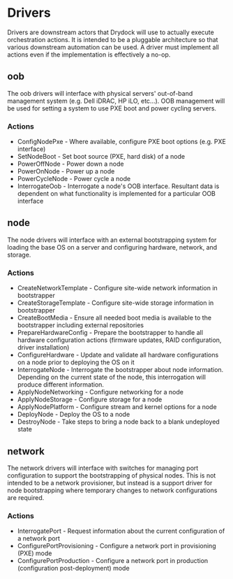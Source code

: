 # Drivers #

Drivers are downstream actors that Drydock will use to actually execute
orchestration actions. It is intended to be a pluggable architecture
so that various downstream automation can be used. A driver must implement all actions even if the implementation is effectively a no-op.

## oob ##

The oob drivers will interface with physical servers' out-of-band
management system (e.g. Dell iDRAC, HP iLO, etc...). OOB management
will be used for setting a system to use PXE boot and power cycling
servers. 

### Actions ###

* ConfigNodePxe - Where available, configure PXE boot options (e.g. PXE interface)
* SetNodeBoot - Set boot source (PXE, hard disk) of a node
* PowerOffNode - Power down a node
* PowerOnNode - Power up a node
* PowerCycleNode - Power cycle a node
* InterrogateOob - Interrogate a node's OOB interface. Resultant data is dependent on what functionality is implemented for a particular OOB interface

## node ##

The node drivers will interface with an external bootstrapping system
for loading the base OS on a server and configuring hardware, network,
and storage.

### Actions ###

* CreateNetworkTemplate - Configure site-wide network information in bootstrapper
* CreateStorageTemplate - Configure site-wide storage information in bootstrapper
* CreateBootMedia - Ensure all needed boot media is available to the bootstrapper including external repositories
* PrepareHardwareConfig - Prepare the bootstrapper to handle all hardware configuration actions (firmware updates, RAID configuration, driver installation)
* ConfigureHardware - Update and validate all hardware configurations on a node prior to deploying the OS on it
* InterrogateNode - Interrogate the bootstrapper about node information. Depending on the current state of the node, this interrogation will produce different information.
* ApplyNodeNetworking - Configure networking for a node
* ApplyNodeStorage - Configure storage for a node
* ApplyNodePlatform - Configure stream and kernel options for a node
* DeployNode - Deploy the OS to a node
* DestroyNode - Take steps to bring a node back to a blank undeployed state

## network ##

The network drivers will interface with switches for managing port
configuration to support the bootstrapping of physical nodes. This is not
intended to be a network provisioner, but instead is a support driver
for node bootstrapping where temporary changes to network configurations
are required.

### Actions ###

* InterrogatePort - Request information about the current configuration of a network port
* ConfigurePortProvisioning - Configure a network port in provisioning (PXE) mode
* ConfigurePortProduction - Configure a network port in production (configuration post-deployment) mode